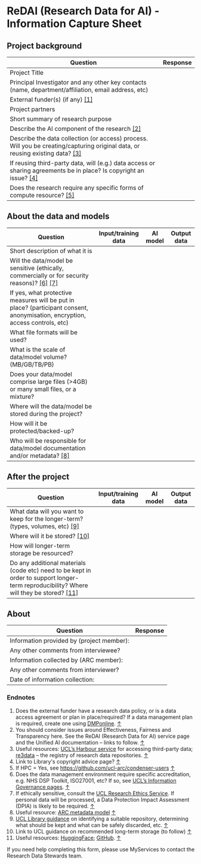 # ReDAI (Research Data for AI) - Information Capture Sheet

## Project background
| Question    | Response |
| -------- | ------- |
| Project Title |  |
| Principal Investigator and any other key contacts (name, department/affiliation, email address, etc) |  |
| External funder(s) (if any) [[1]](#endnote-1) |  |
| Project partners | |
| Short summary of research purpose |  |
| Describe the AI component of the research [[2]](#endnote-2) |  |
| Describe the data collection (or access) process. Will you be creating/capturing original data, or reusing existing data? [[3]](#endnote-3) | |
| If reusing third-party data, will (e.g.) data access or sharing agreements be in place? Is copyright an issue? [[4]](#endnote-4) | |
| Does the research require any specific forms of compute resource? [[5]](#endnote-5) | |

## About the data and models

| Question | Input/training data | AI model | Output data |
| -------- | ------- | -------- | ------- |
| Short description of what it is  |  |    |   |
| Will the data/model be sensitive (ethically, commercially or for security reasons)? [[6]](#endnote-6) [[7]](#endnote-7) |    |  |  |
| If yes, what protective measures will be put in place? (participant consent, anonymisation, encryption, access controls, etc) |  |  |  |  
| What file formats will be used?  |   |    |  |
| What is the scale of data/model volume? (MB/GB/TB/PB) |    |   |     |
| Does your data/model comprise large files (>4GB) or many small files, or a mixture? |   |   |   |
| Where will the data/model be stored during the project? |  |  |     |
| How will it be protected/backed-up? |  |    |    |
| Who will be responsible for data/model documentation and/or metadata? [[8]](#endnote-8) |  |    |     |

## After the project

| Question | Input/training data | AI model | Output data |
| -------- | ------- | -------- | ------- |
| What data will you want to keep for the longer-term? (types, volumes, etc) [[9]](#endnote-9) |  |  |   |
| Where will it be stored? [[10]](#endnote-10) | |  |  |
| How will longer-term storage be resourced? |  |  |   |
| Do any additional materials (code etc) need to be kept in order to support longer-term reproducibility? Where will they be stored? [[11]](#endnote-11) | |

## About
| Question | Response |
| -------- | ------- |
| Information provided by (project member): |  |
| Any other comments from interviewee? | |
| Information collected by (ARC member): |  |
| Any other comments from interviewer? | |
| Date of information collection: |  |

### Endnotes
1. Does the external funder have a research data policy, or is a data access agreement or plan in place/required? If a data management plan is required, create one using [DMPonline](https://dmponline.dcc.ac.uk/). [↑](#endnote-ref-1)
2. You should consider issues around Effectiveness, Fairness and Transparency here. See the ReDAI (Research Data for AI) service page and the Unified AI documentation – links to follow. [↑](#endnote-ref-2)
3. Useful resources: [UCL’s Harbour service](https://www.ucl.ac.uk/advanced-research-computing/harbour-ucls-external-data-service) for accessing third-party data; [re3data](https://www.re3data.org/) – the registry of research data repositories. [↑](#endnote-ref-3)
4. Link to Library's copyright advice page? [↑](#endnote-ref-4)
5. If HPC = Yes, see <https://github.com/ucl-arc/condenser-users> [↑](#endnote-ref-5)
6. Does the data management environment require specific accreditation, e.g. NHS DSP Toolkit, ISO27001, etc? If so, see [UCL’s Information Governance pages](https://www.ucl.ac.uk/isd/user/login?destination=node/4175). [↑](#endnote-ref-6)
7. If ethically sensitive, consult the [UCL Research Ethics Service](https://www.ucl.ac.uk/research-innovation-services/compliance-and-assurance/research-ethics-service). If personal data will be processed, a Data Protection Impact Assessment (DPIA) is likely to be required. [↑](#endnote-ref-7)
8. Useful resource: [ARC metadata model](https://liveuclac-my.sharepoint.com/personal/ccaemdo_ucl_ac_uk/Documents/UCL%20%282023-%29/Unified%20AI/ARC%20metadata%20model%20-%20https%3A/liveuclac.sharepoint.com/sites/RITSstaff/Shared%20Documents/Forms/AllItems.aspx?csf=1&web=1&e=KDvi6V&CID=fcdeb7ee%2D1c19%2D425f%2Db45f%2Da2be2d43fa25&FolderCTID=0x01200008C0B7F85E2CFC4F92262A497FFA8D20&id=%2Fsites%2FRITSstaff%2FShared%20Documents%2FData%20Stewardship%2FARC%20Metadata%20Model) [↑](#endnote-ref-8)
9. [UCL Library guidance](https://www.ucl.ac.uk/library/open-science-research-support/research-data-management/best-practices/how-guides/archiving) on identifying a suitable repository, determining what should be kept and what can be safely discarded, etc. [↑](#endnote-ref-9)
10. Link to UCL guidance on recommended long-term storage (to follow) [↑](#endnote-ref-10)
11. Useful resources: [HuggingFace](https://huggingface.co/); [GitHub](https://github.com/). [↑](#endnote-ref-11)

If you need help completing this form, please use MyServices to contact the Research Data Stewards team.
